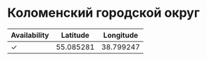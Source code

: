 # Коломенский городской округ

| Availability | Latitude  | Longitude
| ------------ | --------- | ---------
| ✓            | 55.085281 | 38.799247

